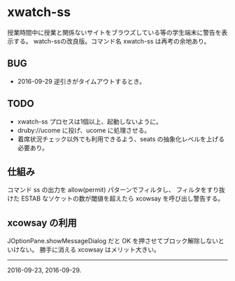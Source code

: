 # xwatch-ss

授業時間中に授業と関係ないサイトをブラウズしている等の学生端末に警告を表示する。
watch-ssの改良版。コマンド名 xwatch-ss は再考の余地あり。

## BUG

* 2016-09-29 逆引きがタイムアウトするとき。

## TODO

* xwatch-ss プロセスは1個以上、起動しないように。
* druby://ucome に投げ、ucome に処理させる。
* 着席状況チェック以外でも利用できるよう、seats の抽象化レベルを上げる必要あり。

## 仕組み

コマンド ss の出力を allow(permit) パターンでフィルタし、
フィルタをすり抜けた ESTAB なソケットの数が閾値を超えたら xcowsay を呼び出し警告する。

## xcowsay の利用

JOptionPane.showMessageDialog だと OK を押させてブロック解除しないといけない。
勝手に消える xcowsay はメリット大きい。


---
2016-09-23, 2016-09-29.
